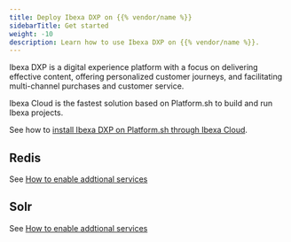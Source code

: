 ```yaml
---
title: Deploy Ibexa DXP on {{% vendor/name %}}
sidebarTitle: Get started
weight: -10
description: Learn how to use Ibexa DXP on {{% vendor/name %}}.
---
```


Ibexa DXP is a digital experience platform with a focus on delivering effective content, offering personalized customer journeys, and facilitating multi-channel purchases and customer service.

Ibexa Cloud is the fastest solution based on Platform.sh to build and run Ibexa projects.

See how to [install Ibexa DXP on Platform.sh through Ibexa Cloud](https://doc.ibexa.co/en/latest/getting_started/install_on_ibexa_cloud/).

## Redis

See [How to enable addtional services](https://doc.ibexa.co/en/latest/getting_started/install_on_ibexa_cloud/#additional-services)

## Solr

See [How to enable addtional services](https://doc.ibexa.co/en/latest/getting_started/install_on_ibexa_cloud/#additional-services)
